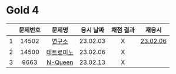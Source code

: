 # Gold 4

|     | 문제번호 |          문제명          | 응시 날짜 | 채점 결과 |            재응시             |
| :-: | :------: | :----------------------: | :-------: | :-------: | :---------------------------: |
|  1  |  14502   |   [연구소](./14502.js)   | 23.02.03  |     X     | [23.02.06](./replay/14502.js) |
|  2  |  14500   | [테트로미노](./14500.js) | 23.02.06  |     X     |
|  3  |   9663   |   [N-Queen](./9663.js)   | 23.02.13  |     X     |
